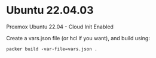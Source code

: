 # Ubuntu 22.04.03 

Proxmox Ubuntu 22.04 - Cloud Init Enabled

Create a vars.json file (or hcl if you want), and build using:

```
packer build -var-file=vars.json .
```